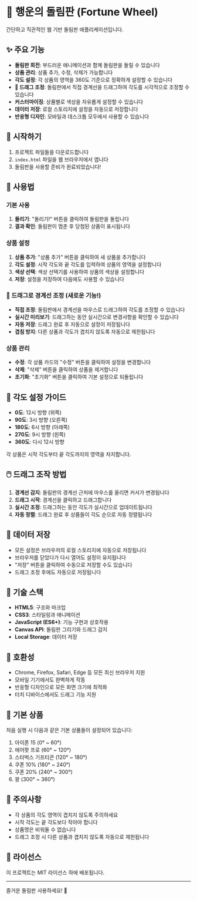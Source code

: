 # 🎯 행운의 돌림판 (Fortune Wheel)

간단하고 직관적인 웹 기반 돌림판 애플리케이션입니다.

## ✨ 주요 기능

- **돌림판 회전**: 부드러운 애니메이션과 함께 돌림판을 돌릴 수 있습니다
- **상품 관리**: 상품 추가, 수정, 삭제가 가능합니다
- **각도 설정**: 각 상품의 영역을 360도 기준으로 정확하게 설정할 수 있습니다
- **🎯 드래그 조정**: 돌림판에서 직접 경계선을 드래그하여 각도를 시각적으로 조정할 수 있습니다
- **커스터마이징**: 상품별로 색상을 자유롭게 설정할 수 있습니다
- **데이터 저장**: 로컬 스토리지에 설정을 자동으로 저장합니다
- **반응형 디자인**: 모바일과 데스크톱 모두에서 사용할 수 있습니다

## 🚀 시작하기

1. 프로젝트 파일들을 다운로드합니다
2. `index.html` 파일을 웹 브라우저에서 엽니다
3. 돌림판을 사용할 준비가 완료되었습니다!

## 📖 사용법

### 기본 사용
1. **돌리기**: "돌리기!" 버튼을 클릭하여 돌림판을 돌립니다
2. **결과 확인**: 돌림판이 멈춘 후 당첨된 상품이 표시됩니다

### 상품 설정
1. **상품 추가**: "상품 추가" 버튼을 클릭하여 새 상품을 추가합니다
2. **각도 설정**: 시작 각도와 끝 각도를 입력하여 상품의 영역을 설정합니다
3. **색상 선택**: 색상 선택기를 사용하여 상품의 색상을 설정합니다
4. **저장**: 설정을 저장하여 다음에도 사용할 수 있습니다

### 🎯 드래그로 경계선 조정 (새로운 기능!)
- **직접 조정**: 돌림판에서 경계선을 마우스로 드래그하여 각도를 조정할 수 있습니다
- **실시간 미리보기**: 드래그하는 동안 실시간으로 변경사항을 확인할 수 있습니다
- **자동 저장**: 드래그 완료 후 자동으로 설정이 저장됩니다
- **겹침 방지**: 다른 상품과 각도가 겹치지 않도록 자동으로 제한됩니다

### 상품 관리
- **수정**: 각 상품 카드의 "수정" 버튼을 클릭하여 설정을 변경합니다
- **삭제**: "삭제" 버튼을 클릭하여 상품을 제거합니다
- **초기화**: "초기화" 버튼을 클릭하여 기본 설정으로 되돌립니다

## 🎨 각도 설정 가이드

- **0도**: 12시 방향 (위쪽)
- **90도**: 3시 방향 (오른쪽)
- **180도**: 6시 방향 (아래쪽)
- **270도**: 9시 방향 (왼쪽)
- **360도**: 다시 12시 방향

각 상품은 시작 각도부터 끝 각도까지의 영역을 차지합니다.

## 🖱️ 드래그 조작 방법

1. **경계선 감지**: 돌림판의 경계선 근처에 마우스를 올리면 커서가 변경됩니다
2. **드래그 시작**: 경계선을 클릭하고 드래그합니다
3. **실시간 조정**: 드래그하는 동안 각도가 실시간으로 업데이트됩니다
4. **자동 정렬**: 드래그 완료 후 상품들이 각도 순으로 자동 정렬됩니다

## 💾 데이터 저장

- 모든 설정은 브라우저의 로컬 스토리지에 자동으로 저장됩니다
- 브라우저를 닫았다가 다시 열어도 설정이 유지됩니다
- "저장" 버튼을 클릭하여 수동으로 저장할 수도 있습니다
- 드래그 조정 후에도 자동으로 저장됩니다

## 🔧 기술 스택

- **HTML5**: 구조와 마크업
- **CSS3**: 스타일링과 애니메이션
- **JavaScript (ES6+)**: 기능 구현과 상호작용
- **Canvas API**: 돌림판 그리기와 드래그 감지
- **Local Storage**: 데이터 저장

## 📱 호환성

- Chrome, Firefox, Safari, Edge 등 모든 최신 브라우저 지원
- 모바일 기기에서도 완벽하게 작동
- 반응형 디자인으로 모든 화면 크기에 최적화
- 터치 디바이스에서도 드래그 기능 지원

## 🎯 기본 상품

처음 실행 시 다음과 같은 기본 상품들이 설정되어 있습니다:

1. 아이폰 15 (0° ~ 60°)
2. 에어팟 프로 (60° ~ 120°)
3. 스타벅스 기프티콘 (120° ~ 180°)
4. 쿠폰 10% (180° ~ 240°)
5. 쿠폰 20% (240° ~ 300°)
6. 꽝 (300° ~ 360°)

## 🚨 주의사항

- 각 상품의 각도 영역이 겹치지 않도록 주의하세요
- 시작 각도는 끝 각도보다 작아야 합니다
- 상품명은 비워둘 수 없습니다
- 드래그 조정 시 다른 상품과 겹치지 않도록 자동으로 제한됩니다

## 📄 라이선스

이 프로젝트는 MIT 라이선스 하에 배포됩니다.

---

즐거운 돌림판 사용하세요! 🎉
